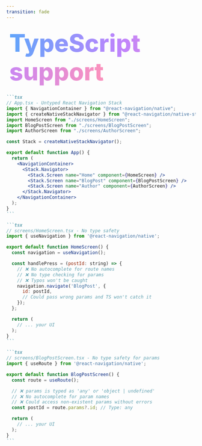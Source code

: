 ```yaml
---
transition: fade
---
```


<div
  v-motion
  :initial="{ x: -80 }"
  :enter="{ x: 0 }"
  :click-3="{ x: 80 }"
  :leave="{ x: 1000 }"
  style="font-size: 4rem; font-weight: 800; padding: 0.5rem; display: inline-block; line-height: 1.2;"
>
  <span style="background: linear-gradient(to right, rgb(96, 165, 250), rgb(192, 132, 252), rgb(251, 146, 188)); -webkit-background-clip: text; -webkit-text-fill-color: transparent; background-clip: text;">TypeScript support</span> 
</div>

<!--
TypeScript support doesn't come out of the box with React Navigation. What I mean by that is no typescript inference happens when you create a new screen or stack or use the routing hooks to navigate between screens. You have to manually add types to your code to register your screens and routes.
-->

````md magic-move {lines: true}
```tsx
// App.tsx - Untyped React Navigation Stack
import { NavigationContainer } from "@react-navigation/native";
import { createNativeStackNavigator } from "@react-navigation/native-stack";
import HomeScreen from "./screens/HomeScreen";
import BlogPostScreen from "./screens/BlogPostScreen";
import AuthorScreen from "./screens/AuthorScreen";

const Stack = createNativeStackNavigator();

export default function App() {
  return (
    <NavigationContainer>
      <Stack.Navigator>
        <Stack.Screen name="Home" component={HomeScreen} />
        <Stack.Screen name="BlogPost" component={BlogPostScreen} />
        <Stack.Screen name="Author" component={AuthorScreen} />
      </Stack.Navigator>
    </NavigationContainer>
  );
}
```

```tsx
// screens/HomeScreen.tsx - No type safety
import { useNavigation } from '@react-navigation/native';

export default function HomeScreen() {
  const navigation = useNavigation();

  const handlePress = (postId: string) => {
    // ❌ No autocomplete for route names
    // ❌ No type checking for params
    // ❌ Typos won't be caught
    navigation.navigate('BlogPost', {
      id: postId,
      // Could pass wrong params and TS won't catch it
    });
  };

  return (
    // ... your UI
  );
}
```

```tsx
// screens/BlogPostScreen.tsx - No type safety for params
import { useRoute } from '@react-navigation/native';

export default function BlogPostScreen() {
  const route = useRoute();

  // ❌ params is typed as 'any' or 'object | undefined'
  // ❌ No autocomplete for param names
  // ❌ Could access non-existent params without errors
  const postId = route.params?.id; // Type: any

  return (
    // ... your UI
  );
}
```
````
